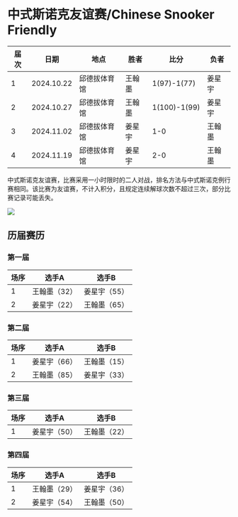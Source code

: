 # 中式斯诺克友谊赛/Chinese Snooker Friendly

| 届次 | 日期        | 地点         | 胜者   | 比分 | 负者   |
| ---- | ---------- | ------------ | ------ | ------ | ------ |
| 1    | 2024.10.22 | 邱德拔体育馆 | 王翰墨 | 1(97)-1(77) | 姜星宇 |
| 2    | 2024.10.27 | 邱德拔体育馆 | 王翰墨 | 1(100)-1(99) | 姜星宇 |
| 3    | 2024.11.02 | 邱德拔体育馆 | 姜星宇 | 1-0 | 王翰墨 |
| 4    | 2024.11.19 | 邱德拔体育馆 | 姜星宇 | 2-0 | 王翰墨 |

中式斯诺克友谊赛，比赛采用一小时限时的二人对战，排名方法与中式斯诺克例行赛相同。该比赛为友谊赛，不计入积分，且规定连续解球次数不超过三次，部分比赛记录可能丢失。

![](./img/chinese_snooker_friendly.jpg)

## 历届赛历

### 第一届

| 场序 | 选手A        | 选手B       |
| ---- | ----------- | ----------- |
| 1    | 王翰墨（32） | 姜星宇（55） |
| 2    | 姜星宇（22） | 王翰墨（65） |

### 第二届

| 场序 | 选手A        | 选手B        |
| ---- | ------------ | ------------ |
| 1    | 姜星宇（66） | 王翰墨（15） |
| 2    | 王翰墨（85） | 姜星宇（33） |

### 第三届

| 场序 | 选手A        | 选手B        |
| ---- | ------------ | ------------ |
| 1    | 姜星宇（50） | 王翰墨（22） |

### 第四届

| 场序 | 选手A        | 选手B       |
| ---- | ----------- | ----------- |
| 1    | 王翰墨（29） | 姜星宇（36） |
| 2    | 姜星宇（54） | 王翰墨（50） |
